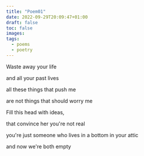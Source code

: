 ```yaml
---
title: "Poem01"
date: 2022-09-29T20:09:47+01:00
draft: false
toc: false
images:
tags: 
  - poems
  - poetry
---
```


Waste away your life 

and all your past lives 

all these things that push me 

are not things that should worry me


Fill this head with ideas,

that convince her you're not real 

you're just someone who lives in a bottom in your attic

and now we're both empty 


